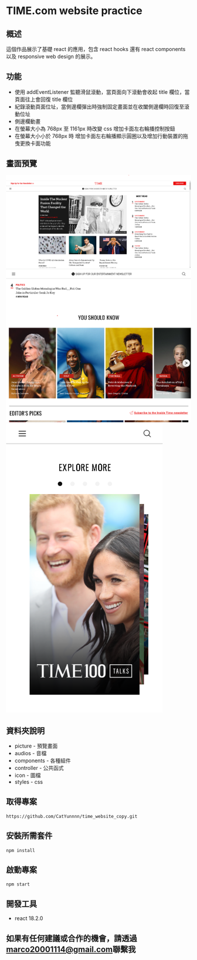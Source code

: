 # TIME.com website practice

## 概述

這個作品展示了基礎 react 的應用，包含 react hooks 還有 react components 以及 responsive web design 的展示。

## 功能

- 使用 addEventListener 監聽滑鼠滾動，當頁面向下滾動會收起 title 欄位，當頁面往上會回復 title 欄位
- 紀錄滾動頁面位址，當側邊欄彈出時強制固定畫面並在收闔側邊欄時回復至滾動位址
- 側邊欄動畫
- 在螢幕大小為 768px 至 1161px 時改變 css 增加卡面左右輪播控制按鈕
- 在螢幕大小小於 768px 時 增加卡面左右輪播顯示圓圈以及增加行動裝置的拖曳更換卡面功能

## 畫面預覽

![首頁](picture/首頁.png)
![中等畫面](picture/中等畫面.png)
![行動裝置](picture/行動裝置.png)

## 資料夾說明

- picture - 預覽畫面
- audios - 音檔
- components - 各種組件
- controller - 公共函式
- icon - 圖檔
- styles - css

## 取得專案

```
https://github.com/CatYunnnn/time_website_copy.git
```

## 安裝所需套件

```
npm install
```

## 啟動專案

```
npm start
```

## 開發工具

- react 18.2.0

## 如果有任何建議或合作的機會，請透過<marco20001114@gmail.com>聯繫我

